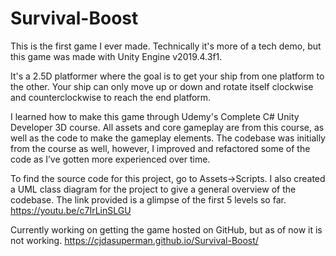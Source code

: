 # Survival-Boost
This is the first game I ever made. Technically it's more of a tech demo, but this game was made with Unity Engine v2019.4.3f1.

It's a 2.5D platformer where the goal is to get your ship from one platform to the other. Your ship can only move up or down and rotate itself clockwise and counterclockwise to reach the end platform.

I learned how to make this game through Udemy's Complete C# Unity Developer 3D course. All assets and core gameplay are from this course, as well as the code to make the gameplay elements. The codebase was initially from the course as well, however, I improved and refactored some of the code as I’ve gotten more experienced over time.

To find the source code for this project, go to Assets->Scripts. I also created a UML class diagram for the project to give a general overview of the codebase. The link provided is a glimpse of the first 5 levels so far.
https://youtu.be/c7IrLinSLGU

Currently working on getting the game hosted on GitHub, but as of now it is not working. https://cjdasuperman.github.io/Survival-Boost/

